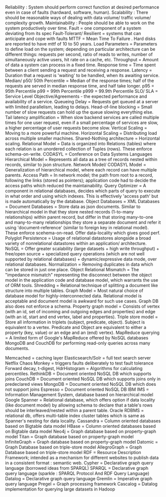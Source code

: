 Reliability : System should perform correct function at desired performance even in case of faults (hardward, software, human).
Scalability : There should be reasonable ways of dealing with data volume/ traffic volume/ complexity growth.
Maintainability : People should be able to work on the system productively over time.
Fault = one component of a system deviating from its spec
Fault-Tolerant/ Resilient = systems that can anticipate and cope with faults
MTTF = Mean Time To Failure . Hard disks are reported to have mttf of 10 to 50 years.
Load Parameters = Parameters to define load on the system; depending on particular architecture can be different things: requests per second, ratio of reads to writes, number of simultaneously active users, hit rate on a cache, etc.
Throughput = Amount of data a system can process in a fixed time.
Response time = Time spent between a client sending a request and receiving a response.
Latency = Duration that a request is 'waiting' to be handled, when its awaiting service.
Median/ p50/ 50th Percentile = Median of the response times; half of the requests are served in median response time, and half take longer.
p95 = 95th Percentile
p99 = 99th Percentile
p999 = 99.9th Percentile
SLO/ SLA = Service Level Objective/Agreements - the expected performance and availability of a service.
Queueing Delay = Requests get queued at a server with limited parallelism, leading to delays.
Head-of-line blocking = Small number of slow requests can hold up the queue slowing everything else.
Tail latency amplification = When slow backend services are called multiple times for one user request, even if a small percentage of services are slow, a higher percentage of user requests become slow.
Vertical Scaling = Moving to a more powerful machine.
Horizontal Scaling = Distributing load across multiple smaller machines.
Shared-Nothing architecture = Horizontal scaling.
Relational Model = Data is organized into Relations (tables) where each relation is an unordered collection of Tuples (rows). These enforce schema-on-write.
CODASYL = Conference on Data Systems Languages
Hierarchical Model = Represents all data as a tree of records nested within records, similar to json structure.
Network Model/ CODASYL Model = Generalization of hierarchical model, where each record can have multiple parents.
Access Path = In network model; the path from root to a record, following the links (stored as pointers); application code had to decide the access paths which reduced the maintainability.
Query Optimizer = A component in relational databases, decides which parts of query to execute in what order and using which indexes. This is effectively 'access path' but is made automatically by the database.
Object Databases = 
XML Databases = 
Document Databases = Store data as json documents. Similar to hierarchical model in that they store nested records (1-to-many relationships) within parent record, but differ in that storing many-to-one and many-to-many relationships they store a separate document and refer it using 'document-reference' (similar to foreign key in relational model). These enforce scehema-on-read. Offer data-locality which gives good perf.
Polyglot Persistence = Usage of relational datastores alongside a broad variety of nonrelational datastores within an application/ architecture.
NoSQL = Offer greater scalability (large datasets + high write throughput) + free/open source + specialized query operations (which are not well supported by relational databases) + dynamic/expressive data mode, over relational databases.
Normalization = Removing duplicates in data which can be stored in just one place.
Object Relational Mismatch = The "impedance mismatch" representing the disconnect between the object model in the application code and database model, which warrants the use of ORM tools.
Shredding = Relational technique of splitting a document like structure into multiple tables.
Graph Model = Most natural choice of database model for highly-interconnected data. Relational model is acceptable and document model is awkward for such use cases. Graph DB also does not enforce a schema.
Property graph model = Consists of vertex (with an id, set of incoming and outgoing edges and properties) and edge (with an id, start and end vertex, label and properties).
Triple store model = Store all information in triplets (subject, predicate, object). Subject is equivalent to a vertex. Predicate and Object are equivalent to either a property (key, value) or an edge and an (end) vertex).
MapReduce querying = A limited form of Google's MapReduce offered by NoSQL databases MongoDB and CouchDB for performing read-only queries across many documents.


Memcached = caching layer
Elasticsearch/Solr = full text search server
Netflix Chaos Monkey = triggers faults deliberately to test fault tolerance
Forward decay, t-digest, HdrHistogram = Algorithms for calculating percentiles.
RethinkDB = Document oriented NoSQL DB which supports joins
CouchDB = Document oriented NoSQL DB which supports joins only in predeclared views
MongoDB = Document oriented NoSQL DB which does not support joins
Espresso = Document oriented NoSQL DB
IBM IMS = Information Management System, database based on hierarchical model
Google Spanner = Relational database, which offers option if data locality (like document model) by allowing schema to declare that a table's rows should be interleaved/nested within a parent table.
Oracle RDBMS = relational db, offers multi-table index cluster tables which is same as Spanner's nesting for data locality.
Cassandra = Column oriented databases based on Bigtable data model
HBase = Column oriented databases based on Bigtable data model
Neo4j = Graph database based on property-graph model
Titan = Graph database based on property-graph model
InfiniteGraph = Graph database based on property-graph model
Datomic = Graph Database based on triple-store model
AllegroGraph = Graph Database based on triple-store model
RDF = Resource Description Framework; intended as a mechanism for different websites to publish data in a consistent format : semantic web.
Cypher = Declarative graph query language (borrowed ideas from SPARQL)
SPARQL = Declarative graph query language (sparkle : SPARQL Protocol And RDF Query Language)
Datalog = Declarative graph query language
Gremlin = Imperative graph query language
Pregel = Graph processing framework
Cascalog = Datalog implementation for querying large datasets in Hadoop
